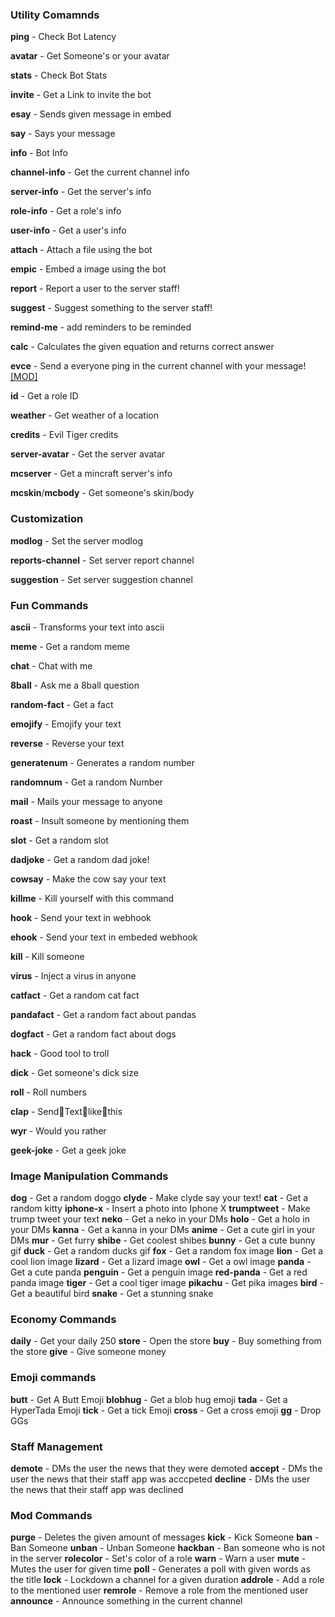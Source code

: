 ### Utility Comamnds
**ping** - Check Bot Latency 

**avatar** - Get Someone's or your avatar 

**stats** - Check Bot Stats 

**invite** - Get a Link to invite the bot 

**esay** - Sends given message in embed 

**say** - Says your message 

**info** - Bot Info 

**channel-info** - Get the current channel info 

**server-info** - Get the server's info  

**role-info** - Get a role's info 

**user-info** - Get a user's info 

**attach** - Attach a file using the bot 

**empic** - Embed a image using the bot 

**report** - Report a user to the server staff! 

**suggest** - Suggest something to the server staff! 

**remind-me** - add reminders to be reminded 

**calc** - Calculates the given equation and returns correct answer 

**evce** - Send a everyone ping in the current channel with your message! [[MOD]](#mod-commands) 

**id** - Get a role ID 
 
**weather** - Get weather of a location 

**credits** - Evil Tiger credits 

**server-avatar** - Get the server avatar 

**mcserver** - Get a mincraft server's info 

**mcskin**/**mcbody** - Get someone's skin/body

### Customization
**modlog** - Set the server modlog 

**reports-channel** - Set server report channel 

**suggestion** - Set server suggestion channel

### Fun Commands
**ascii** - Transforms your text into ascii 

**meme** - Get a random meme 

**chat** - Chat with me 

**8ball** - Ask me a 8ball question 

**random-fact** - Get a fact 

**emojify** - Emojify your text 

**reverse** - Reverse your text 

**generatenum** - Generates a random number  

**randomnum** - Get a random Number 

**mail** - Mails your message to anyone 

**roast** - Insult someone by mentioning them 

**slot** - Get a random slot  

**dadjoke** - Get a random dad joke! 

**cowsay** - Make the cow say your text 

**killme** - Kill yourself with this command 

**hook** - Send your text in webhook 

**ehook** - Send your text in embeded webhook 

**kill** - Kill someone 

**virus** - Inject a virus in anyone 

**catfact** - Get a random cat fact 

**pandafact** - Get a random fact about pandas 

**dogfact** - Get a random fact about dogs 

**hack** - Good tool to troll 

**dick** - Get someone's dick size 

**roll** - Roll numbers 

**clap** - Send:clap:Text:clap:like:clap:this  

**wyr** - Would you rather 

**geek-joke** - Get a geek joke

### Image Manipulation Commands
**dog** - Get a random doggo
**clyde** - Make clyde say your text!
**cat** - Get a random kitty
**iphone-x** - Insert a photo into Iphone X 
**trumptweet** - Make trump tweet your text
**neko** - Get a neko in your DMs
**holo** - Get a holo in your DMs
**kanna** - Get a kanna in your DMs 
**anime** - Get a cute girl in your DMs
**mur** - Get furry
**shibe** - Get coolest shibes
**bunny** - Get a cute bunny gif
**duck** - Get a random ducks gif
**fox** - Get a random fox image
**lion** - Get a cool lion image
**lizard** - Get a lizard image
**owl** - Get a owl image
**panda** - Get a cute panda
**penguin** - Get a penguin image
**red-panda** - Get a red panda image
**tiger** - Get a cool tiger image
**pikachu** - Get pika images
**bird** - Get a beautiful bird
**snake** - Get a stunning snake

### Economy Commands
**daily** - Get your daily 250
**store** - Open the store
**buy** - Buy something from the store
**give** - Give someone money

### Emoji commands
**butt** - Get A Butt Emoji
**blobhug** - Get a blob hug emoji 
**tada** - Get a HyperTada Emoji
**tick** - Get a tick Emoji 
**cross** - Get a cross emoji
**gg** - Drop GGs

### Staff Management
**demote** - DMs the user the news that they were demoted
**accept** - DMs the user the news that their staff app was acccpeted
**decline** - DMs the user the news that their staff app was declined

### Mod Commands
**purge** - Deletes the given amount of messages 
**kick** - Kick Someone
**ban** - Ban Someone 
**unban** - Unban Someone
**hackban** - Ban someone who is not in the server
**rolecolor** - Set's color of a role 
**warn** - Warn a user
**mute** - Mutes the user for given time
**poll** - Generates a poll with given words as the title
**lock** - Lockdown a channel for a given duration
**addrole** - Add a role to the mentioned user
**remrole** - Remove a role from the mentioned user
**announce** - Announce something in the current channel
